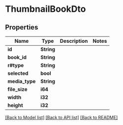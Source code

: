 # ThumbnailBookDto

## Properties

Name | Type | Description | Notes
------------ | ------------- | ------------- | -------------
**id** | **String** |  | 
**book_id** | **String** |  | 
**r#type** | **String** |  | 
**selected** | **bool** |  | 
**media_type** | **String** |  | 
**file_size** | **i64** |  | 
**width** | **i32** |  | 
**height** | **i32** |  | 

[[Back to Model list]](../README.md#documentation-for-models) [[Back to API list]](../README.md#documentation-for-api-endpoints) [[Back to README]](../README.md)


